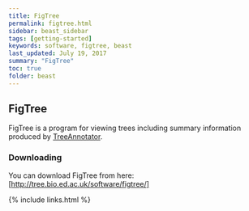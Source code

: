 ```yaml
---
title: FigTree
permalink: figtree.html
sidebar: beast_sidebar
tags: [getting-started]
keywords: software, figtree, beast
last_updated: July 19, 2017
summary: "FigTree"
toc: true
folder: beast
---
```


## FigTree

FigTree is a program for viewing trees including summary information produced by [TreeAnnotator](treeannotator.html).

### Downloading

You can download FigTree from here: [http://tree.bio.ed.ac.uk/software/figtree/]

{% include links.html %}